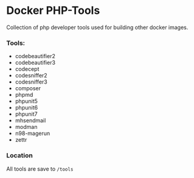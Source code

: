 # Docker PHP-Tools

Collection of php developer tools used for building other docker images.

### Tools:

 - codebeautifier2 
 - codebeautifier3
 - codecept
 - codesniffer2
 - codesniffer3
 - composer
 - phpmd
 - phpunit5
 - phpunit6
 - phpunit7
 - mhsendmail
 - modman
 - n98-magerun
 - zettr

### Location

All tools are save to `/tools`